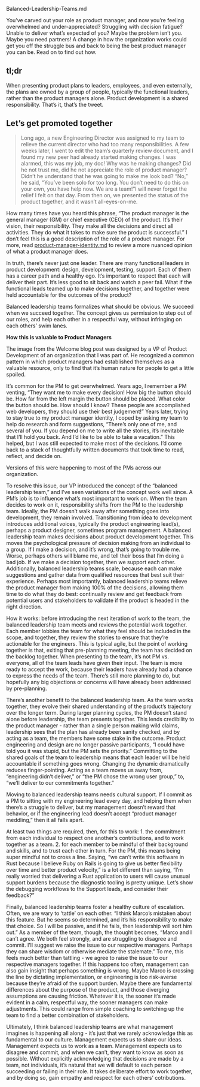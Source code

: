 Balanced-Leadership-Teams.md

You’ve carved out your role as product manager, and now you’re feeling overwhelmed and under-appreciated? Struggling with decision fatigue? Unable to deliver what’s expected of you? Maybe the problem isn’t you. Maybe you need partners! A change in how the organization works could get you off the struggle bus and back to being the best product manager you can be. Read on to find out how.

## tl;dr
When presenting product plans to leaders, employees, and even externally, the plans are owned by a group of people, typically the functional leaders, rather than the product managers alone. Product development is a shared responsibility. That’s it, that’s the tweet.

## Let’s get promoted together

> Long ago, a new Engineering Director was assigned to my team to relieve the current director who had too many responsibilities. A few weeks later, I went to edit the team’s quarterly review document, and I found my new peer had already started making changes. I was alarmed, this was my job, my doc! Why was he making changes? Did he not trust me, did he not appreciate the role of product manager? Didn’t he understand that he was going to make me look bad? “No,” he said, “You’ve been solo for too long. You don’t need to do this on your own, you have help now. We are a team!”I will never forget the relief I felt on that day. From then on, we presented the status of the product together, and it wasn’t all-eyes-on-me.

How many times have you heard this phrase, “The product manager is the general manager (GM) or chief executive (CEO) of the product. It’s their vision, their responsibility. They make all the decisions and direct all activities. They do what it takes to make sure the product is successful.” I don’t feel this is a good description of the role of a product manager. For more, read [product-manager-identity.md][1] to review a more nuanced opinion of what a product manager does.

In truth, there’s never just one leader. There are many functional leaders in product development: design, development, testing, support. Each of them has a career path and a healthy ego. It’s important to respect that each will deliver their part. It’s less good to sit back and watch a peer fail. What if the functional leads teamed up to make decisions together, and together were held accountable for the outcomes of the product?

Balanced leadership teams formalizes what should be obvious. We succeed when we succeed together. The concept gives us permission to step out of our roles, and help each other in a respectful way, without infringing on each others’ swim lanes.

**How this is valuable to Product Managers**

The image from the Welcome blog post was designed by a VP of Product Development of an organization that I was part of. He recognized a common pattern in which product managers had established themselves as a valuable resource, only to find that it’s human nature for people to get a little spoiled.

It’s common for the PM to get overwhelmed. Years ago, I remember a PM venting, “They want me to make every decision! How big the button should be. How far from the left margin the button should be placed. What color the button should be. How should I know? These people are accomplished web developers, they should use their best judgement!” Years later, trying to stay true to my product manager identity, I coped by asking my team to help do research and form suggestions, “There’s only one of me, and several of you. If you depend on me to write all the stories, it’s inevitable that I’ll hold you back. And I’d like to be able to take a vacation.” This helped, but I was still expected to make most of the decisions. I’d come back to a stack of thoughtfully written documents that took time to read, reflect, and decide on.

Versions of this were happening to most of the PMs across our organization.

To resolve this issue, our VP introduced the concept of the “balanced leadership team,” and I’ve seen variations of the concept work well since. A PM’s job is to influence what’s most important to work on. When the team decides to work on it, responsibility shifts from the PM to the leadership team. Ideally, the PM doesn’t walk away after something goes into development, they remain involved. Transitioning from idea to development introduces additional voices, typically the product engineering lead(s), perhaps a product designer, sometimes program management. A balanced leadership team makes decisions about product development together. This moves the psychological pressure of decision making from an individual to a group. If I make a decision, and it’s wrong, that’s going to trouble me. Worse, perhaps others will blame me, and tell their boss that I’m doing a bad job. If we make a decision together, then we support each other. Additionally, balanced leadership teams scale, because each can make suggestions and gather data from qualified resources that best suit their experience. Perhaps most importantly, balanced leadership teams relieve the product manager from making 100% of the decisions, allowing them time to do what they do best: continually review and get feedback from potential users and stakeholders to validate if the product is headed in the right direction.

How it works: before introducing the next iteration of work to the team, the balanced leadership team meets and reviews the potential work together. Each member lobbies the team for what they feel should be included in the scope, and together, they review the stories to ensure that they’re actionable for the engineers. This is typical agile, but the point of working together is that, exiting that pre-planning meeting, the team has decided on the backlog together. When presenting to the team, it’s not PM vs. everyone, all of the team leads have given their input. The team is more ready to accept the work, because their leaders have already had a chance to express the needs of the team. There’s still more planning to do, but hopefully any big objections or concerns will have already been addressed by pre-planning.

There’s another benefit to the balanced leadership team. As the team works together, they evolve their shared understanding of the product’s trajectory over the longer term. During larger planning cycles, the PM doesn’t stand alone before leadership, the team presents together. This lends credibility to the product manager - rather than a single person making wild claims, leadership sees that the plan has already been sanity checked, and by acting as a team, the members have some stake in the outcome. Product engineering and design are no longer passive participants, “I could have told you it was stupid, but the PM sets the priority.” Committing to the shared goals of the team to leadership means that each leader will be held accountable if something goes wrong. Changing the dynamic dramatically reduces finger-pointing. Acting as a team moves us away from, “engineering didn’t deliver,” or “the PM chose the wrong user group,” to, “we’ll deliver to our commitments together.”

Moving to balanced leadership teams needs cultural support. If I commit as a PM to sitting with my engineering lead every day, and helping them when there’s a struggle to deliver, but my management doesn’t reward that behavior, or if the engineering lead doesn’t accept “product manager meddling,” then it all falls apart.

At least two things are required, then, for this to work: 1. the commitment from each individual to respect one another’s contributions, and to work together as a team. 2. for each member to be mindful of their background and skills, and to trust each other in turn. For the PM, this means being super mindful not to cross a line. Saying, “we can’t write this software in Rust because I believe Ruby on Rails is going to give us better flexibility over time and better product velocity,” is a lot different than saying, “I’m really worried that delivering a Rust application to users will cause unusual support burdens because the diagnostic tooling is pretty unique. Let’s show the debugging workflows to the Support leads, and consider their feedback?”

Finally, balanced leadership teams foster a healthy culture of escalation. Often, we are wary to ‘tattle’ on each other. “I think Marco’s mistaken about this feature. But he seems so determined, and it’s his responsibility to make that choice. So I will be passive, and if he fails, then leadership will sort him out.” As a member of the team, though, the thought becomes, “Marco and I can’t agree. We both feel strongly, and are struggling to disagree and commit. I’ll suggest we raise the issue to our respective managers. Perhaps they can share wisdom or otherwise mediate the stalemate.” To me, this feels much better than tattling - we agree to raise the issue to our respective managers together. If this happens too often, management can also gain insight that perhaps something is wrong. Maybe Marco is crossing the line by dictating implementation, or engineering is too risk-averse because they’re afraid of the support burden. Maybe there are fundamental differences about the purpose of the product, and those diverging assumptions are causing friction. Whatever it is, the sooner it’s made evident in a calm, respectful way, the sooner managers can make adjustments. This could range from simple coaching to switching up the team to find a better combination of stakeholders.

Ultimately, I think balanced leadership teams are what management imagines is happening all along - it’s just that we rarely acknowledge this as fundamental to our culture. Management expects us to share our ideas. Management expects us to work as a team. Management expects us to disagree and commit, and when we can’t, they want to know as soon as possible. Without explicitly acknowledging that decisions are made by a team, not individuals, it’s natural that we will default to each person succeeding or failing in their role. It takes deliberate effort to work together, and by doing so, gain empathy and respect for each others’ cotributions.


[1]:	product-manager-identity.md "Product Manager Identity"
